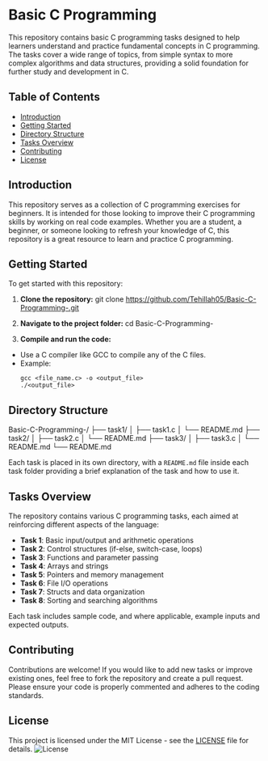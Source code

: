 # Basic C Programming

This repository contains basic C programming tasks designed to help learners understand and practice fundamental concepts in C programming. The tasks cover a wide range of topics, from simple syntax to more complex algorithms and data structures, providing a solid foundation for further study and development in C.

## Table of Contents

- [Introduction](#introduction)
- [Getting Started](#getting-started)
- [Directory Structure](#directory-structure)
- [Tasks Overview](#tasks-overview)
- [Contributing](#contributing)
- [License](#license)

## Introduction

This repository serves as a collection of C programming exercises for beginners. It is intended for those looking to improve their C programming skills by working on real code examples. Whether you are a student, a beginner, or someone looking to refresh your knowledge of C, this repository is a great resource to learn and practice C programming.

## Getting Started

To get started with this repository:

1. **Clone the repository:**
git clone https://github.com/Tehillah05/Basic-C-Programming-.git

2. **Navigate to the project folder:**
cd Basic-C-Programming-

3. **Compile and run the code:**
- Use a C compiler like GCC to compile any of the C files.
- Example:
  ```
  gcc <file_name.c> -o <output_file>
  ./<output_file>
  ```

## Directory Structure

Basic-C-Programming-/
├── task1/
│   ├── task1.c
│   └── README.md
├── task2/
│   ├── task2.c
│   └── README.md
├── task3/
│   ├── task3.c
│   └── README.md
└── README.md

Each task is placed in its own directory, with a `README.md` file inside each task folder providing a brief explanation of the task and how to use it.

## Tasks Overview

The repository contains various C programming tasks, each aimed at reinforcing different aspects of the language:

- **Task 1**: Basic input/output and arithmetic operations
- **Task 2**: Control structures (if-else, switch-case, loops)
- **Task 3**: Functions and parameter passing
- **Task 4**: Arrays and strings
- **Task 5**: Pointers and memory management
- **Task 6**: File I/O operations
- **Task 7**: Structs and data organization
- **Task 8**: Sorting and searching algorithms

Each task includes sample code, and where applicable, example inputs and expected outputs.

## Contributing

Contributions are welcome! If you would like to add new tasks or improve existing ones, feel free to fork the repository and create a pull request. Please ensure your code is properly commented and adheres to the coding standards.

## License

This project is licensed under the MIT License - see the [LICENSE](LICENSE) file for details.
![License](https://img.shields.io/badge/license-MIT-blue.svg)



